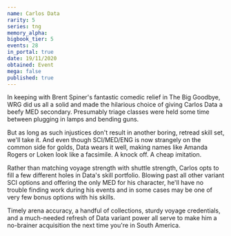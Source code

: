 ```yaml
---
name: Carlos Data
rarity: 5
series: tng
memory_alpha:
bigbook_tier: 5
events: 28
in_portal: true
date: 19/11/2020
obtained: Event
mega: false
published: true
---
```


In keeping with Brent Spiner's fantastic comedic relief in The Big Goodbye, WRG did us all a solid and made the hilarious choice of giving Carlos Data a beefy MED secondary. Presumably triage classes were held some time between plugging in lamps and bending guns.

But as long as such injustices don't result in another boring, retread skill set, we'll take it. And even though SCI/MED/ENG is now strangely on the common side for golds, Data wears it well, making names like Amanda Rogers or Loken look like a facsimile. A knock off. A cheap imitation.

Rather than matching voyage strength with shuttle strength, Carlos opts to fill a few different holes in Data's skill portfolio. Blowing past all other variant SCI options and offering the only MED for his character, he'll have no trouble finding work during his events and in some cases may be one of very few bonus options with his skills.

Timely arena accuracy, a handful of collections, sturdy voyage credentials, and a much-needed refresh of Data variant power all serve to make him a no-brainer acquisition the next time you're in South America.
